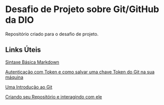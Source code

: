 # Desafio de Projeto sobre Git/GitHub da DIO
Repositório criado para o desafio de projeto.

## Links Úteis
[Sintaxe Básica Markdown](https://www.markdownguide.org/basic-syntax/)

[Autenticação com Token e como salvar uma chave Token do Git na sua máquina](https://www.alura.com.br/artigos/nova-exigencia-do-git-de-autenticacao-por-token-o-que-e-o-que-devo-fazer)

[Uma Introdução ao Git](https://petcomputacaoufrgs.github.io/intro-ao-git/staging-area.html)

[Criando seu Repositório e interagindo com ele](http://gabsferreira.com/criando-e-enviando-arquivos-para-seu-repositorio-no-github/)
